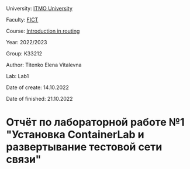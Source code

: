University: [ITMO University](https://itmo.ru/ru/)

Faculty: [FICT](https://fict.itmo.ru)

Course: [Introduction in routing](https://github.com/itmo-ict-faculty/introduction-in-routing)

Year: 2022/2023

Group: K33212

Author: Titenko Elena Vitalevna

Lab: Lab1

Date of create: 14.10.2022

Date of finished: 21.10.2022

# Отчёт по лабораторной работе №1 "Установка ContainerLab и развертывание тестовой сети связи"

